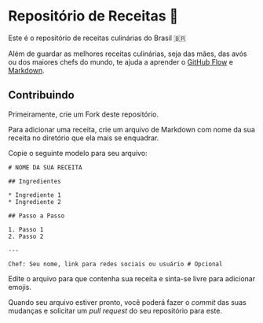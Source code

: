 # Repositório de Receitas 🍝

Este é o repositório de receitas culinárias do Brasil 🇧🇷

Além de guardar as melhores receitas culinárias, seja das mães, das avós
ou dos maiores chefs do mundo, te ajuda a aprender o [GitHub Flow](https://guides.github.com/introduction/flow/) 
e [Markdown](https://daringfireball.net/projects/markdown/).

## Contribuindo

Primeiramente, crie um Fork deste repositório.

Para adicionar uma receita, crie um arquivo de Markdown com nome da sua receita no diretório que ela mais se enquadrar. 

Copie o seguinte modelo para seu arquivo:
```
# NOME DA SUA RECEITA

## Ingredientes

* Ingrediente 1
* Ingrediente 2

## Passo a Passo

1. Passo 1
2. Passo 2

---

Chef: Seu nome, link para redes sociais ou usuário # Opcional
```

Edite o arquivo para que contenha sua receita e sinta-se livre para adicionar emojis.

Quando seu arquivo estiver pronto, você poderá fazer o _commit_ das suas mudanças e solicitar um _pull request_
do seu repositório para este.